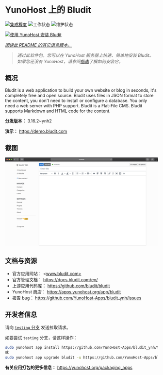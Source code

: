 <!--
注意：此 README 由 <https://github.com/YunoHost/apps/tree/master/tools/readme_generator> 自动生成
请勿手动编辑。
-->

# YunoHost 上的 Bludit

[![集成程度](https://dash.yunohost.org/integration/bludit.svg)](https://ci-apps.yunohost.org/ci/apps/bludit/) ![工作状态](https://ci-apps.yunohost.org/ci/badges/bludit.status.svg) ![维护状态](https://ci-apps.yunohost.org/ci/badges/bludit.maintain.svg)

[![使用 YunoHost 安装 Bludit](https://install-app.yunohost.org/install-with-yunohost.svg)](https://install-app.yunohost.org/?app=bludit)

*[阅读此 README 的其它语言版本。](./ALL_README.md)*

> *通过此软件包，您可以在 YunoHost 服务器上快速、简单地安装 Bludit。*  
> *如果您还没有 YunoHost，请参阅[指南](https://yunohost.org/install)了解如何安装它。*

## 概况

Bludit is a web application to build your own website or blog in seconds, it's completely free and open source. Bludit uses files in JSON format to store the content, you don't need to install or configure a database. You only need a web server with PHP support. Bludit is a Flat-File CMS. Bludit supports Markdown and HTML code for the content.

**分发版本：** 3.16.2~ynh2

**演示：** <https://demo.bludit.com>

## 截图

![Bludit 的截图](./doc/screenshots/bludit_1_en.png)

## 文档与资源

- 官方应用网站： <www.bludit.com>
- 官方管理文档： <https://docs.bludit.com/en/>
- 上游应用代码库： <https://github.com/bludit/bludit>
- YunoHost 商店： <https://apps.yunohost.org/app/bludit>
- 报告 bug： <https://github.com/YunoHost-Apps/bludit_ynh/issues>

## 开发者信息

请向 [`testing` 分支](https://github.com/YunoHost-Apps/bludit_ynh/tree/testing) 发送拉取请求。

如要尝试 `testing` 分支，请这样操作：

```bash
sudo yunohost app install https://github.com/YunoHost-Apps/bludit_ynh/tree/testing --debug
或
sudo yunohost app upgrade bludit -u https://github.com/YunoHost-Apps/bludit_ynh/tree/testing --debug
```

**有关应用打包的更多信息：** <https://yunohost.org/packaging_apps>
